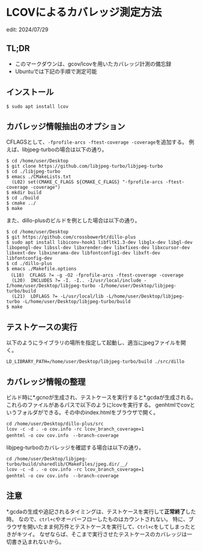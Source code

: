 # LCOVによるカバレッジ測定方法
edit: 2024/07/29
## TL;DR
- このマークダウンは、gcov/lcovを用いたカバレッジ計測の備忘録
- Ubuntuでは下記の手順で測定可能

## インストール
```
$ sudo apt install lcov
```

## カバレッジ情報抽出のオプション
CFLAGSとして、`-fprofile-arcs -ftest-coverage -coverage`を追加する。
例えば、libjpeg-turboの場合は以下の通り。
```
$ cd /home/user/Desktop
$ git clone https://github.com/libjpeg-turbo/libjpeg-turbo
$ cd ./libjpeg-turbo
$ emacs ./CMakeLists.txt
  (L02) set(CMAKE_C_FLAGS ${CMAKE_C_FLAGS} "-fprofile-arcs -ftest-coverage -coverage")
$ mkdir build
$ cd ./build
$ cmake ../
$ make
```

また、dillo-plusのビルドを例とした場合は以下の通り。
```
$ cd /home/user/Desktop
$ git https://github.com/crossbowerbt/dillo-plus
$ sudo apt install libiconv-hook1 libfltk1.3-dev libglx-dev libgl-dev libopengl-dev libssl-dev libxrender-dev libxfixes-dev libxcursor-dev libxext-dev libxinerama-dev libfontconfig1-dev libxft-dev libfontconfig-dev
$ cd ./dillo-plus
$ emacs ./Makefile.options
　(L18)  CFLAGS ?= -g -O2 -fprofile-arcs -ftest-coverage -coverage
  (L20)  INCLUDES ?= -I. -I.. -I/usr/local/include -I/home/user/Desktop/libjpeg-turbo -I/home/user/Desktop/libjpeg-turbo/build
  (L21)  LDFLAGS ?= -L/usr/local/lib -L/home/user/Desktop/libjpeg-turbo -L/home/user/Desktop/libjpeg-turbo/build
$ make
```

## テストケースの実行
以下のようにライブラリの場所を指定して起動し、適当にjpegファイルを開く。

```
LD_LIBRARY_PATH=/home/user/Desktop/libjpeg-turbo/build ./src/dillo
```

## カバレッジ情報の整理
ビルド時に*.gcnoが生成され、テストケースを実行すると*.gcdaが生成される。
これらのファイルがあるパスで以下のようにlcovを実行する。
genhtmlでcovというフォルダができる。その中のindex.htmlをブラウザで開く。

```
cd /home/user/Desktop/dillo-plus/src
lcov -c -d . -o cov.info -rc lcov_branch_coverage=1
genhtml -o cov cov.info　--branch-coverage
```

libjpeg-turboのカバレッジを確認する場合は以下の通り。
```
cd /home/user/Desktop/libjpeg-turbo/build/sharedlib/CMakeFiles/jpeg.dir/__/
lcov -c -d . -o cov.info -rc lcov_branch_coverage=1
genhtml -o cov cov.info　--branch-coverage
```
## 注意
*.gcdaの生成や追記されるタイミングは、テストケースを実行して**正常終了**した時。
なので、`ctrl+c`やオーバーフローしたものはカウントされない。
特に、ブラウザを開いたまま何万件とテストケースを実行して、`Ctrl+c`をしてしまったときがキツイ。
なぜならば、そこまで実行させたテストケースのカバレッジは一切書き込まれないから。
